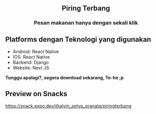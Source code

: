 <h2 align="center">Piring Terbang</h2>

<h3 align="center">Pesan makanan hanya dengan sekali klik</h3>


## Platforms dengan Teknologi yang digunakan
- Android: React Native
- IOS: React Native
- Backend: Django
- Website: Next JS

**Tunggu apalagi?, segera download sekarang, Te-he ;p**


## Preview on Snacks
https://snack.expo.dev/@alvin_setya_pranata/piringterbang


<br>